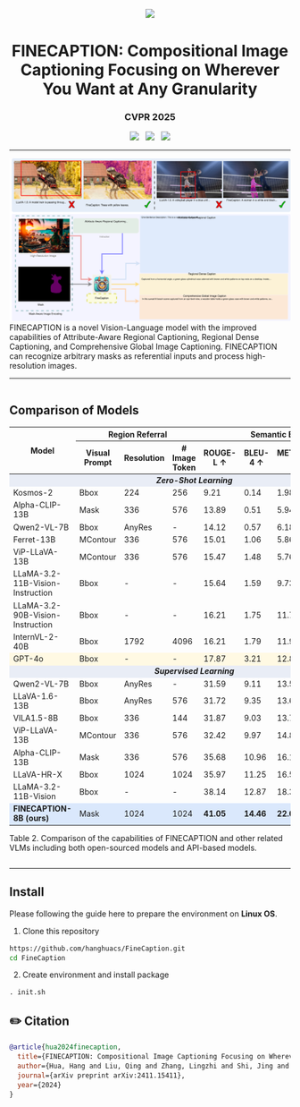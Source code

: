 <p align="center">
  <img src="examples/logo/finecaption_logo.png" height="120">
</p>
<h1 align="center">FINECAPTION: Compositional Image Captioning Focusing on Wherever You Want at Any Granularity</h1>
<h3 align="center">CVPR 2025</h3>
<p align="center">
  <a href="https://arxiv.org/pdf/2411.15411"><img src="https://img.shields.io/badge/Paper-arXiv-b31b1b.svg"></a>
  &nbsp;
  <a href="https://hanghuacs.github.io/FineCaption/"><img src="https://img.shields.io/badge/Website-ProjectPage-A55D35"></a>
  &nbsp;
  <a href="https://huggingface.co/hhua2/finecaption"><img src="https://img.shields.io/badge/Resource-Dataset-EFBF6A.svg"></a>
</p>

---

![](/static/images/teaser-1.svg)
FINECAPTION is  a novel Vision-Language model with the improved capabilities of Attribute-Aware Regional
Captioning, Regional Dense Captioning, and Comprehensive Global Image Captioning. FINECAPTION can recognize arbitrary masks
as referential inputs and process high-resolution images.

---
<section class="section">
  <div class="container is-max-desktop">
    <div class="columns is-centered">
      <div class="column is-full-width">
        <h2 class="title is-3">Comparison of Models</h2>
        <div class="table-container">
          <table class="table is-bordered is-striped is-narrow is-hoverable is-fullwidth">
            <thead>
              <tr>
                <th rowspan="2">Model</th>
                <th colspan="3">Region Referral</th>
                <th colspan="5">Semantic Evaluation</th>
              </tr>
              <tr>
                <th>Visual Prompt</th>
                <th>Resolution</th>
                <th># Image Token</th>
                <th>ROUGE-L ↑</th>
                <th>BLEU-4 ↑</th>
                <th>METEOR ↑</th>
                <th>CIDEr ↑</th>
                <th>BERT Score ↑</th>
              </tr>
            </thead>
            <tbody>
              <!-- Zero-shot learning -->
              <tr style="background-color:#e9edf6;">
                <td colspan="9" style="text-align:center; font-weight:bold;"><i>Zero-Shot Learning</i></td>
              </tr>
              <tr>
                <td>Kosmos-2</td><td>Bbox</td><td>224</td><td>256</td><td>9.21</td><td>0.14</td><td>1.98</td><td>1.07</td><td>37.69</td>
              </tr>
              <tr>
                <td>Alpha-CLIP-13B</td><td>Mask</td><td>336</td><td>576</td><td>13.89</td><td>0.51</td><td>5.94</td><td>2.68</td><td>42.01</td>
              </tr>
              <tr>
                <td>Qwen2-VL-7B</td><td>Bbox</td><td>AnyRes</td><td>-</td><td>14.12</td><td>0.57</td><td>6.18</td><td>2.74</td><td>42.97</td>
              </tr>
              <tr>
                <td>Ferret-13B</td><td>MContour</td><td>336</td><td>576</td><td>15.01</td><td>1.06</td><td>5.86</td><td>3.12</td><td>43.82</td>
              </tr>
              <tr>
                <td>ViP-LLaVA-13B</td><td>MContour</td><td>336</td><td>576</td><td>15.47</td><td>1.48</td><td>5.76</td><td>3.84</td><td>44.29</td>
              </tr>
              <tr>
                <td>LLaMA-3.2-11B-Vision-Instruction</td><td>Bbox</td><td>-</td><td>-</td><td>15.64</td><td>1.59</td><td>9.73</td><td>3.95</td><td>44.53</td>
              </tr>
              <tr>
                <td>LLaMA-3.2-90B-Vision-Instruction</td><td>Bbox</td><td>-</td><td>-</td><td>16.21</td><td>1.75</td><td>11.70</td><td>4.53</td><td>48.29</td>
              </tr>
              <tr>
                <td>InternVL-2-40B</td><td>Bbox</td><td>1792</td><td>4096</td><td>16.21</td><td>1.79</td><td>11.91</td><td>4.63</td><td>48.38</td>
              </tr>
              <tr style="background-color:#FFF9E3;">
                <td>GPT-4o</td><td>Bbox</td><td>-</td><td>-</td><td>17.87</td><td>3.21</td><td>12.87</td><td>6.49</td><td>49.85</td>
              </tr>
              <!-- Supervised learning -->
              <tr style="background-color:#e9edf6;">
                <td colspan="9" style="text-align:center; font-weight:bold;"><i>Supervised Learning</i></td>
              </tr>
              <tr>
                <td>Qwen2-VL-7B</td><td>Bbox</td><td>AnyRes</td><td>-</td><td>31.59</td><td>9.11</td><td>13.56</td><td>90.32</td><td>75.86</td>
              </tr>
              <tr>
                <td>LLaVA-1.6-13B</td><td>Bbox</td><td>AnyRes</td><td>576</td><td>31.72</td><td>9.35</td><td>13.64</td><td>90.71</td><td>75.89</td>
              </tr>
              <tr>
                <td>VILA1.5-8B</td><td>Bbox</td><td>336</td><td>144</td><td>31.87</td><td>9.03</td><td>13.79</td><td>90.01</td><td>75.95</td>
              </tr>
              <tr>
                <td>ViP-LLaVA-13B</td><td>MContour</td><td>336</td><td>576</td><td>32.42</td><td>9.97</td><td>14.82</td><td>91.44</td><td>76.77</td>
              </tr>
              <tr>
                <td>Alpha-CLIP-13B</td><td>Mask</td><td>336</td><td>576</td><td>35.68</td><td>10.96</td><td>16.11</td><td>93.85</td><td>77.66</td>
              </tr>
              <tr>
                <td>LLaVA-HR-X</td><td>Bbox</td><td>1024</td><td>1024</td><td>35.97</td><td>11.25</td><td>16.57</td><td>95.12</td><td>78.08</td>
              </tr>
              <tr>
                <td>LLaMA-3.2-11B-Vision</td><td>Bbox</td><td>-</td><td>-</td><td>38.14</td><td>12.87</td><td>18.31</td><td>99.11</td><td>78.94</td>
              </tr>
              <tr style="background-color:#DAE8FC;">
                <td><b>FINECAPTION-8B (ours)</b></td><td>Mask</td><td>1024</td><td>1024</td>
                <td><b>41.05</b></td><td><b>14.46</b></td><td><b>22.01</b></td><td><b>127.95</b></td><td><b>80.97</b></td>
              </tr>
            </tbody>
          </table>
          <p class="is-bold">Table 2. Comparison of the capabilities of FINECAPTION and other related VLMs including both open-sourced models and API-based models.</p>
        </div>
      </div>
    </div>
  </div>
</section>

---

## Install
Please following the guide here to prepare the environment on **Linux OS**.
<!-- currently does not support windows and MacOS -->

1. Clone this repository
```bash
https://github.com/hanghuacs/FineCaption.git
cd FineCaption
```

2. Create environment and install package
```Shell
. init.sh
```




## ✏️ Citation
```bibtex
@article{hua2024finecaption,
  title={FINECAPTION: Compositional Image Captioning Focusing on Wherever You Want at Any Granularity},
  author={Hua, Hang and Liu, Qing and Zhang, Lingzhi and Shi, Jing and Zhang, Zhifei and Wang, Yilin and Zhang, Jianming and Luo, Jiebo},
  journal={arXiv preprint arXiv:2411.15411},
  year={2024}
}
```
